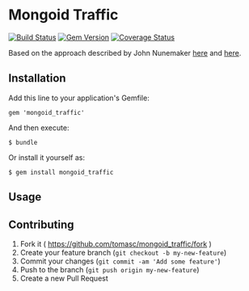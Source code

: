 # Mongoid Traffic

[![Build Status](https://travis-ci.org/tomasc/mongoid_traffic.svg)](https://travis-ci.org/tomasc/mongoid_traffic) [![Gem Version](https://badge.fury.io/rb/mongoid_traffic.svg)](http://badge.fury.io/rb/mongoid_traffic) [![Coverage Status](https://img.shields.io/coveralls/tomasc/mongoid_traffic.svg)](https://coveralls.io/r/tomasc/mongoid_traffic)

Based on the approach described by John Nunemaker [here](http://www.railstips.org/blog/archives/2011/06/28/counters-everywhere/) and [here](http://www.railstips.org/blog/archives/2011/07/31/counters-everywhere-part-2/).

## Installation

Add this line to your application's Gemfile:

    gem 'mongoid_traffic'

And then execute:

    $ bundle

Or install it yourself as:

    $ gem install mongoid_traffic

## Usage

## Contributing

1. Fork it ( https://github.com/tomasc/mongoid_traffic/fork )
2. Create your feature branch (`git checkout -b my-new-feature`)
3. Commit your changes (`git commit -am 'Add some feature'`)
4. Push to the branch (`git push origin my-new-feature`)
5. Create a new Pull Request
